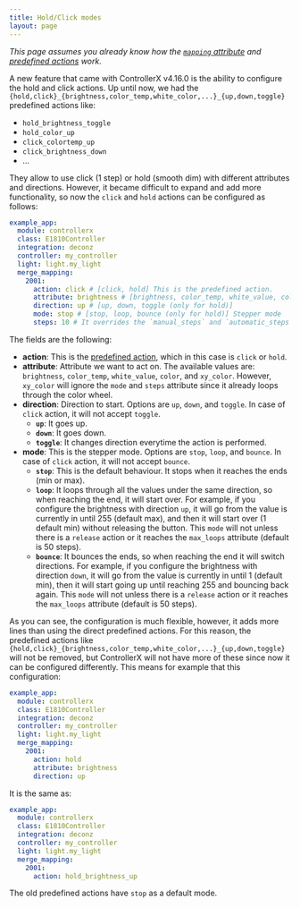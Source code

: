 ```yaml
---
title: Hold/Click modes
layout: page
---
```


_This page assumes you already know how the [`mapping` attribute](../) and [predefined actions](../predefined-actions) work._

A new feature that came with ControllerX v4.16.0 is the ability to configure the hold and click actions. Up until now, we had the `{hold,click}_{brightness,color_temp,white_color,...}_{up,down,toggle}` predefined actions like:

- `hold_brightness_toggle`
- `hold_color_up`
- `click_colortemp_up`
- `click_brightness_down`
- ...

They allow to use click (1 step) or hold (smooth dim) with different attributes and directions. However, it became difficult to expand and add more functionality, so now the `click` and `hold` actions can be configured as follows:

```yaml
example_app:
  module: controllerx
  class: E1810Controller
  integration: deconz
  controller: my_controller
  light: light.my_light
  merge_mapping:
    2001:
      action: click # [click, hold] This is the predefined action.
      attribute: brightness # [brightness, color_temp, white_value, color, xy_color]
      direction: up # [up, down, toggle (only for hold)]
      mode: stop # [stop, loop, bounce (only for hold)] Stepper mode
      steps: 10 # It overrides the `manual_steps` and `automatic_steps` global attributes
```

The fields are the following:

- **action**: This is the [predefined action](../predefined-actions), which in this case is `click` or `hold`.
- **attribute**: Attribute we want to act on. The available values are: `brightness`, `color_temp`, `white_value`, `color`, and `xy_color`. However, `xy_color` will ignore the `mode` and `steps` attribute since it already loops through the color wheel.
- **direction**: Direction to start. Options are `up`, `down`, and `toggle`. In case of `click` action, it will not accept `toggle`.
  - **`up`**: It goes up.
  - **`down`**: It goes down.
  - **`toggle`**: It changes direction everytime the action is performed.
- **mode**: This is the stepper mode. Options are `stop`, `loop`, and `bounce`. In case of `click` action, it will not accept `bounce`.
  - **`stop`**: This is the default behaviour. It stops when it reaches the ends (min or max).
  - **`loop`**: It loops through all the values under the same direction, so when reaching the end, it will start over. For example, if you configure the brightness with direction `up`, it will go from the value is currently in until 255 (default max), and then it will start over (1 default min) without releasing the button. This `mode` will not unless there is a `release` action or it reaches the `max_loops` attribute (default is 50 steps).
  - **`bounce`**: It bounces the ends, so when reaching the end it will switch directions. For example, if you configure the brightness with direction `down`, it will go from the value is currently in until 1 (default min), then it will start going up until reaching 255 and bouncing back again. This `mode` will not unless there is a `release` action or it reaches the `max_loops` attribute (default is 50 steps).

As you can see, the configuration is much flexible, however, it adds more lines than using the direct predefined actions. For this reason, the predefined actions like `{hold,click}_{brightness,color_temp,white_color,...}_{up,down,toggle}` will not be removed, but ControllerX will not have more of these since now it can be configured differently. This means for example that this configuration:

```yaml
example_app:
  module: controllerx
  class: E1810Controller
  integration: deconz
  controller: my_controller
  light: light.my_light
  merge_mapping:
    2001:
      action: hold
      attribute: brightness
      direction: up
```

It is the same as:

```yaml
example_app:
  module: controllerx
  class: E1810Controller
  integration: deconz
  controller: my_controller
  light: light.my_light
  merge_mapping:
    2001:
      action: hold_brightness_up
```

The old predefined actions have `stop` as a default mode.
